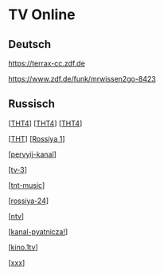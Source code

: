 # TV Online

## Deutsch

https://terrax-cc.zdf.de

https://www.zdf.de/funk/mrwissen2go-8423

## Russisch

[[ТНТ4](https://ok.ru/live/979125083771)]
[[ТНТ4](https://www.ontvtime.ru/live/tnt4.html)]
[[ТНТ4](https://smotret.tv/tnt4)]

[[ТНТ](https://www.ontvtime.ru/live/tnt.html)]
[[Rossiya 1](https://webcamonline.ru/tv/rossiya-1.html)]

[[pervyij-kanal](https://webcamonline.ru/tv/pervyij-kanal.html)]

[[tv-3](https://webcamonline.ru/tv/tv-3.html)]

[[tnt-music](https://webcamonline.ru/tv/tnt-music.html)]

[[rossiya-24](https://webcamonline.ru/tv/rossiya-24.html)]

[[ntv](https://webcamonline.ru/tv/ntv.html)]

[[kanal-pyatnicza!](https://webcamonline.ru/tv/kanal-pyatnicza!.html)]

[[kino.1tv](https://kino.1tv.ru/)]

[[xxx](xx)]
